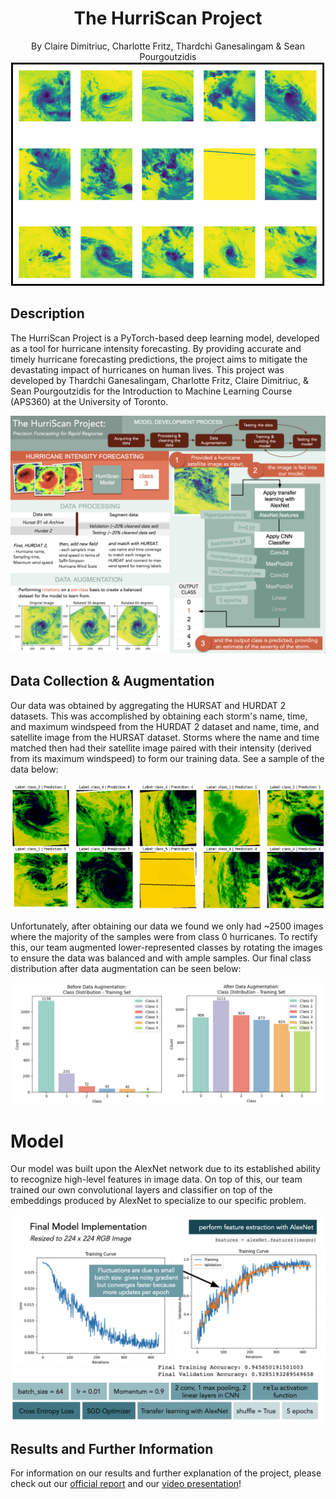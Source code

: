 <h1 align="center"> The HurriScan Project </h1>
<div align="center"> By Claire Dimitriuc, Charlotte Fritz, Thardchi Ganesalingam & Sean Pourgoutzidis </div>
<div align="center">
  <!--![Image](Images/Hursat_Visualizer.png)-->
  <img src="https://github.com/macaroonforu/HurriScan/blob/main/Images/Hursat_Visualizer.png?pngraw=true">
  <!--![alt text](https://github.com/macaroonforu/HurriScan/blob/main/Images/Hursat_Visualizer.png?raw=true)-->
</div>

## Description

The HurriScan Project is a PyTorch-based deep learning model, developed as a tool for hurricane intensity forecasting. By providing accurate and timely hurricane forecasting predictions, the project aims to mitigate the devastating impact of hurricanes on human lives. This project was developed by Thardchi Ganesalingam, Charlotte Fritz, Claire Dimitriuc, & Sean Pourgoutzidis for the Introduction to Machine Learning Course (APS360) at the University of Toronto.

<div align="center">
  <!--![Image](Images/final_report_illustration.png)-->
  <img src="https://github.com/macaroonforu/HurriScan/blob/main/Images/final_report_illustration.png?pngraw=true">
</div>

## Data Collection & Augmentation

Our data was obtained by aggregating the HURSAT and HURDAT 2 datasets. This was accomplished by obtaining each storm's name, time, and maximum windspeed from the HURDAT 2 dataset and name, time, and satellite image from the HURSAT dataset. Storms where the name and time matched then had their satellite image paired with their intensity (derived from its maximum windspeed) to form our training data. See a sample of the data below:

<div align="center">
  <!--![Image](Images/Qualitative_Results.png)-->
  <img src="https://github.com/macaroonforu/HurriScan/blob/main/Images/Qualitative_Results.png?pngraw=true">
</div>

Unfortunately, after obtaining our data we found we only had ~2500 images where the majority of the samples were from class 0 hurricanes. To rectify this, our team augmented lower-represented classes by rotating the images to ensure the data was balanced and with ample samples. Our final class distribution after data augmentation can be seen below:

<div align="center">
  <!--![Image](Images/data-class-distribution.png)-->
  <img src="https://github.com/macaroonforu/HurriScan/blob/main/Images/data-class-distribution.png?pngraw=true">
</div>

# Model

Our model was built upon the AlexNet network due to its established ability to recognize high-level features in image data. On top of this, our team trained our own convolutional layers and classifier on top of the embeddings produced by AlexNet to specialize to our specific problem. 

<div align="center">
  <!--![Image](Images/final_model.png)-->
  <img src="https://github.com/macaroonforu/HurriScan/blob/main/Images/final_model.png?pngraw=true">
</div> 

## Results and Further Information

For information on our results and further explanation of the project, please check out our [official report](https://drive.google.com/file/d/1k8KF6Ui9yT2awSPM993zoFm_6jhEKOsA/view?usp=sharing) and our [video presentation](https://drive.google.com/file/d/19rEmTvcj-dvJqhJ7uodOpZdjCWpxrR81/view?usp=drive_link)!
